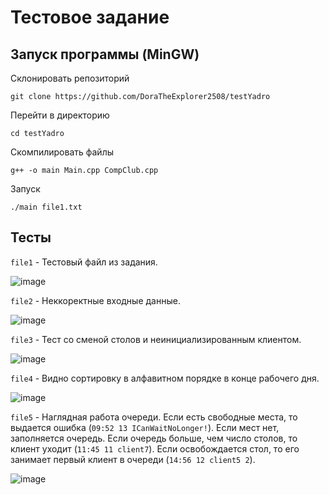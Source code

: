 # Тестовое задание
## Запуск программы (MinGW)
Склонировать репозиторий

```
git clone https://github.com/DoraTheExplorer2508/testYadro
```

Перейти в директорию

```
cd testYadro
```

Скомпилировать файлы

```
g++ -o main Main.cpp CompClub.cpp
```

Запуск

```
./main file1.txt
```

## Тесты

`file1` - Тестовый файл из задания.

![image](https://github.com/DoraTheExplorer2508/testYadro/assets/71318362/4ca23e7f-9fd9-46f6-9b55-623cf5a4a3b3)


`file2` - Неккоректные входные данные.

![image](https://github.com/DoraTheExplorer2508/testYadro/assets/71318362/f1d8f7fb-d07c-4c48-bf7e-dd6a11d8a703)


`file3` - Тест со сменой столов и неинициализированным клиентом.

![image](https://github.com/DoraTheExplorer2508/testYadro/assets/71318362/729c21d1-8e10-4636-8dcd-915c66df1e54)

`file4` - Видно сортировку в алфавитном порядке в конце рабочего дня.

![image](https://github.com/DoraTheExplorer2508/testYadro/assets/71318362/fde9dec0-5cc8-4efb-9151-5452aaa70b5a)

`file5` - Наглядная работа очереди. Если есть свободные места, то выдается ошибка (`09:52 13 ICanWaitNoLonger!`). Если мест нет, заполняется очередь. Если очередь больше, чем число столов, то клиент уходит (`11:45 11 client7`). Если освобождается стол, то его занимает первый клиент в очереди (`14:56 12 client5 2`).

![image](https://github.com/DoraTheExplorer2508/testYadro/assets/71318362/8ffa311f-2413-419e-9161-a2b2e2628bfb)




